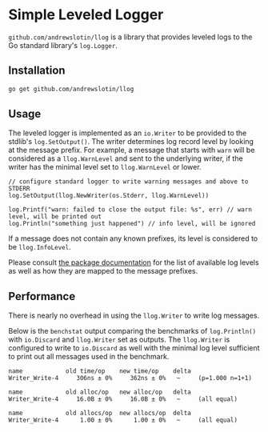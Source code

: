 Simple Leveled Logger
=====================

`github.com/andrewslotin/llog` is a library that provides leveled logs to the Go standard library's `log.Logger`.

Installation
------------

```bash
go get github.com/andrewslotin/llog
```

Usage
-----

The leveled logger is implemented as an `io.Writer` to be provided to the stdlib's `log.SetOutput()`. The writer determines log record level by looking at the message prefix. For example, a message that starts with `warn` will be considered as a `llog.WarnLevel` and sent to the underlying writer, if the writer has the minimal level set to `llog.WarnLevel` or lower.

```
// configure standard logger to write warning messages and above to STDERR
log.SetOutput(llog.NewWriter(os.Stderr, llog.WarnLevel))

log.Printf("warn: failed to close the output file: %s", err) // warn level, will be printed out
log.Println("something just happened") // info level, will be ignored
```

If a message does not contain any known prefixes, its level is considered to be `llog.InfoLevel`.

Please consult [the package documentation][godoc] for the list of available log levels as well as how they are mapped to the message prefixes.

Performance
-----------

There is nearly no overhead in using the `llog.Writer` to write log messages.

Below is the `benchstat` output comparing the benchmarks of `log.Println()` with `io.Discard` and `llog.Writer` set as outputs. The `llog.Writer` is configured to write to `io.Discard` as well with the minimal log level sufficient to print out all messages used in the benchmark.

```
name            old time/op    new time/op    delta
Writer_Write-4     306ns ± 0%     362ns ± 0%   ~     (p=1.000 n=1+1)

name            old alloc/op   new alloc/op   delta
Writer_Write-4     16.0B ± 0%     16.0B ± 0%   ~     (all equal)

name            old allocs/op  new allocs/op  delta
Writer_Write-4      1.00 ± 0%      1.00 ± 0%   ~     (all equal)
```

[godoc]: https://pkg.go.dev/github.com/andrewslotin/llog
